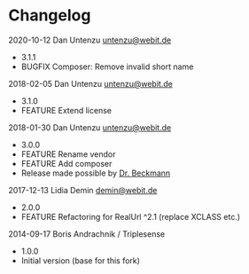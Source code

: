 # Changelog

2020-10-12 Dan Untenzu <untenzu@webit.de>

  * 3.1.1
  * BUGFIX Composer: Remove invalid short name

2018-02-05 Dan Untenzu <untenzu@webit.de>

  * 3.1.0
  * FEATURE Extend license

2018-01-30 Dan Untenzu <untenzu@webit.de>

  * 3.0.0
  * FEATURE Rename vendor
  * FEATURE Add composer
  * Release made possible by [Dr. Beckmann](https://www.dr-beckmann.de/)

2017-12-13 Lidia Demin <demin@webit.de>

  * 2.0.0
  * FEATURE Refactoring for RealUrl ^2.1 (replace XCLASS etc.)

2014-09-17 Boris Andrachnik / Triplesense

  * 1.0.0
  * Initial version (base for this fork)
